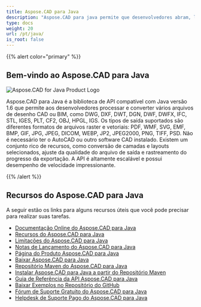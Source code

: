 ```yaml
---
title: Aspose.CAD para Java
description: "Aspose.CAD para java permite que desenvolvedores abram, leiam e processem arquivos de formato CAD e BIM, como DWG, DXF, DWT e outros, como: DGN, DWF, DWFX, IFC, STL, IGES, PLT, CF2, OBJ, HPGL, IGS."
type: docs
weight: 20
url: /pt/java/
is_root: false
---
```


{{% alert color="primary" %}}

## **Bem-vindo ao Aspose.CAD para Java**

![Aspose.CAD for Java Product Logo](/_assets/home_2.png)

Aspose.CAD para Java é a biblioteca de API compatível com Java versão 1.6 que permite aos desenvolvedores processar e converter vários arquivos de desenho CAD ou BIM, como DWG, DXF, DWT, DGN, DWF, DWFX, IFC, STL, IGES, PLT, CF2, OBJ, HPGL, IGS. Os tipos de saída suportados são diferentes formatos de arquivos raster e vetoriais: PDF, WMF, SVG, EMF, BMP, GIF, JPG, JPEG, DICOM, WEBP, JP2, JPEG2000, PNG, TIFF, PSD. Não é necessário ter o AutoCAD ou outro software CAD instalado.
Existem um conjunto rico de recursos, como conversão de camadas e layouts selecionados, ajuste da qualidade do arquivo de saída e rastreamento do progresso da exportação. A API é altamente escalável e possui desempenho de velocidade impressionante.

{{% /alert %}}

## **Recursos do Aspose.CAD para Java**

A seguir estão os links para alguns recursos úteis que você pode precisar para realizar suas tarefas.

- [Documentação Online do Aspose.CAD para Java](/pt/cad/java/)
- [Recursos do Aspose.CAD para Java](/pt/cad/java/product-overview/#advanced-api-features)
- [Limitações do Aspose.CAD para Java](/pt/cad/java/product-overview/#not-yet-supported)
- [Notas de Lançamento do Aspose.CAD para Java](https://releases.aspose.com/cad/java/release-notes/)
- [Página do Produto Aspose.CAD para Java](https://products.aspose.com/cad/java/)
- [Baixar Aspose.CAD para Java](https://releases.aspose.com/cad/java/)
- [Repositório Maven do Aspose.CAD para Java](https://releases.aspose.com/java/repo/com/aspose/aspose-cad/)
- [Instalar Aspose.CAD para Java a partir do Repositório Maven](/pt/cad/java/installation/)
- [Guia de Referência da API Aspose.CAD para Java](https://reference.aspose.com/cad/java)
- [Baixar Exemplos no Repositório do GitHub](https://github.com/aspose-cad/Aspose.CAD-for-Java)
- [Fórum de Suporte Gratuito do Aspose.CAD para Java](https://forum.aspose.com/c/cad/19)
- [Helpdesk de Suporte Pago do Aspose.CAD para Java](https://helpdesk.aspose.com/)
